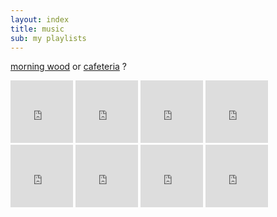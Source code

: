 ```yaml
---
layout: index
title: music
sub: my playlists
---
```


[morning wood](https://www.noisli.com/get_combo_by_link/g6gnG1RLmaqk56j)
or [cafeteria](https://www.noisli.com/get_combo_by_link/2PFXl5B3cwFZFvk)
?

<iframe width="100" height="100" src="https://www.youtube.com/embed/videoseries?list=PL4YcTg3NoVyPLiZjWUAcnOCCGlrrOU63V" frameborder="0" allowfullscreen></iframe>
<iframe width="100" height="100" src="https://www.youtube.com/embed/videoseries?list=PL4YcTg3NoVyM5imO36u7XIdU37U9nnMZh" frameborder="0" allowfullscreen></iframe>
<iframe width="100" height="100" src="https://www.youtube.com/embed/videoseries?list=PL4YcTg3NoVyNCFgAHhkxAywjzUsVjssqb" frameborder="0" allowfullscreen></iframe>
<iframe width="100" height="100" src="https://www.youtube.com/embed/videoseries?list=PL4YcTg3NoVyNlrBeOnPsAx9Z8z5MbQqSG" frameborder="0" allowfullscreen></iframe>
<iframe width="100" height="100" src="https://www.youtube.com/embed/videoseries?list=PL4YcTg3NoVyMT6cRnJUkk_m2R8MJUp7F9" frameborder="0" allowfullscreen></iframe>
<iframe width="100" height="100" src="https://www.youtube.com/embed/videoseries?list=PL4YcTg3NoVyM864ATpVGAj_r7LBkHx0ag" frameborder="0" allowfullscreen></iframe>
<iframe width="100" height="100" src="https://www.youtube.com/embed/hDhTqF3_JWs" frameborder="0" allowfullscreen></iframe>
<iframe width="100" height="100" src="https://www.youtube.com/embed/PT2_F-1esPk?list=PLMC9KNkIncKtPzgY-5rmhvj7fax8fdxoj" frameborder="0" allowfullscreen></iframe>
